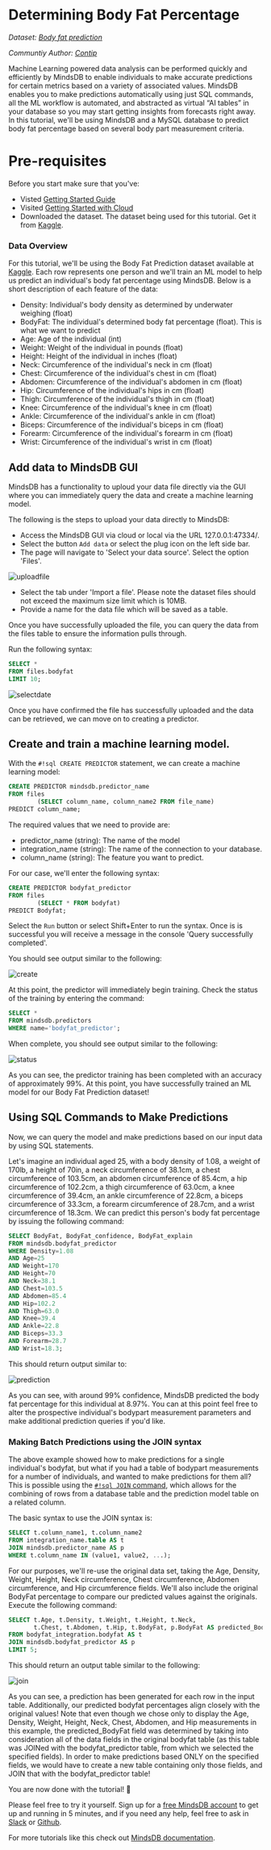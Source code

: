 # Determining Body Fat Percentage

*Dataset: [Body fat prediction](https://www.kaggle.com/fedesoriano/body-fat-prediction-dataset)*

*Communtiy Author: [Contip](https://github.com/contip)*

Machine Learning powered data analysis can be performed quickly and efficiently by MindsDB to enable individuals to make accurate predictions for certain metrics based on a variety of associated values. MindsDB enables you to make predictions automatically using just SQL commands, all the ML workflow is automated, and abstracted as virtual “AI tables” in your database so you may start getting insights from forecasts right away. In this tutorial, we'll be using MindsDB and a MySQL database to predict body fat percentage based on several body part measurement criteria.

# Pre-requisites
Before you start make sure that you've:

- Visted [Getting Started Guide](/info)
- Visited [Getting Started with Cloud](/setup/cloud)
- Downloaded the dataset. The dataset being used for this tutorial. Get it from [Kaggle](https://www.kaggle.com/fedesoriano/body-fat-prediction-dataset).

### Data Overview

For this tutorial, we'll be using the Body Fat Prediction dataset available at [Kaggle](https://www.kaggle.com/fedesoriano/body-fat-prediction-dataset).  Each row represents one person and we'll train an ML model to help us predict an individual's body fat percentage using MindsDB.  Below is a short description of each feature of the data:

- Density: Individual's body density as determined by underwater weighing (float)
- BodyFat: The individual's determined body fat percentage (float).  This is what we want to predict
- Age: Age of the individual (int)
- Weight: Weight of the individual in pounds (float)
- Height: Height of the individual in inches (float)
- Neck: Circumference of the individual's neck in cm (float)
- Chest: Circumference of the individual's chest in cm (float)
- Abdomen: Circumference of the individual's abdomen in cm (float)
- Hip: Circumference of the individual's hips in cm (float)
- Thigh: Circumference of the individual's thigh in cm (float)
- Knee: Circumference of the individual's knee in cm (float)
- Ankle: Circumference of the individual's ankle in cm (float)
- Biceps: Circumference of the individual's biceps in cm (float)
- Forearm: Circumference of the individual's forearm in cm (float)
- Wrist: Circumference of the individual's wrist in cm (float)

## Add data to MindsDB GUI

MindsDB has a functionality to uploud your data file directly via the GUI where you can immediately query the data and create a machine learning model.

The following is the steps to upload your data directly to MindsDB:

- Access the MindsDB GUI via cloud or local via the URL 127.0.0.1:47334/.
- Select the button `Add data` or select the plug icon on the left side bar.
- The page will navigate to 'Select your data source'. Select the option 'Files'.

![uploadfile](/assets/sql/tutorials/bodyfat/upload_file.png)


- Select the tab under 'Import a file'. Please note the dataset files should not exceed the maximum size limit which is 10MB.
- Provide a name for the data file which will be saved as a table.

Once you have successfully uploaded the file, you can query the data from the files table to ensure the information pulls through.

Run the following syntax:

```sql
SELECT *
FROM files.bodyfat
LIMIT 10;
```

![selectdate](/assets/sql/tutorials/bodyfat/selectdata.png)

Once you have confirmed the file has successfully uploaded and the data can be retrieved, we can move on to creating a predictor.

## Create and train a machine learning model.

With the `#!sql CREATE PREDICTOR` statement, we can create a machine learning model:

```sql
CREATE PREDICTOR mindsdb.predictor_name
FROM files 
        (SELECT column_name, column_name2 FROM file_name)
PREDICT column_name;
```

The required values that we need to provide are:
​
- predictor_name (string): The name of the model
- integration_name (string): The name of the connection to your database.
- column_name (string): The feature you want to predict.

For our case, we'll enter the following syntax:

```sql
CREATE PREDICTOR bodyfat_predictor
FROM files
        (SELECT * FROM bodyfat)
PREDICT Bodyfat;
```

Select the `Run` button or select Shift+Enter to run the syntax. Once is is successful you will receive a message in the console 'Query successfully completed'.

You should see output similar to the following:


![create](/assets/sql/tutorials/bodyfat/create.png)

At this point, the predictor will immediately begin training.  Check the status of the training by entering the command:

```sql
SELECT *
FROM mindsdb.predictors
WHERE name='bodyfat_predictor';
```

When complete, you should see output similar to the following:

![status](/assets/sql/tutorials/bodyfat/status.png)

As you can see, the predictor training has been completed with an accuracy of approximately 99%.  At this point, you have successfully trained an ML model for our Body Fat Prediction dataset!

## Using SQL Commands to Make Predictions

Now, we can query the model and make predictions based on our input data by using SQL statements.  

Let's imagine an individual aged 25, with a body density of 1.08, a weight of 170lb, a height of 70in, a neck circumference of 38.1cm, a chest circumference of 103.5cm, an abdomen circumference of 85.4cm, a hip circumference of 102.2cm, a thigh circumference of 63.0cm, a knee circumference of 39.4cm, an ankle circumference of 22.8cm, a biceps circumference of 33.3cm, a forearm circumference of 28.7cm, and a wrist circumference of 18.3cm.  We can predict this person's body fat percentage by issuing the following command:

```sql
SELECT BodyFat, BodyFat_confidence, BodyFat_explain 
FROM mindsdb.bodyfat_predictor 
WHERE Density=1.08
AND Age=25
AND Weight=170
AND Height=70
AND Neck=38.1
AND Chest=103.5
AND Abdomen=85.4
AND Hip=102.2
AND Thigh=63.0
AND Knee=39.4
AND Ankle=22.8
AND Biceps=33.3
AND Forearm=28.7
AND Wrist=18.3;
```

This should return output similar to:

![prediction](/assets/sql/tutorials/bodyfat/prediction.png)

As you can see, with around 99% confidence, MindsDB predicted the body fat percentage for this individual at 8.97%.  You can at this point feel free to alter the prospective individual's bodypart measurement parameters and make additional prediction queries if you'd like.  

### Making Batch Predictions using the JOIN syntax

The above example showed how to make predictions for a single individual's bodyfat, but what if you had a table of bodypart measurements for a number of individuals, and wanted to make predictions for them all?  This is possible using the [`#!sql JOIN` command](https://docs.mindsdb.com/sql/api/join/), which allows for the combining of rows from a database table and the prediction model table on a related column.  

The basic syntax to use the JOIN syntax is:

```sql
SELECT t.column_name1, t.column_name2
FROM integration_name.table AS t 
JOIN mindsdb.predictor_name AS p
WHERE t.column_name IN (value1, value2, ...);
```

For our purposes, we'll re-use the original data set, taking the Age, Density, Weight, Height, Neck circumference, Chest circumference, Abdomen circumference, and Hip circumference fields.  We'll also include the original BodyFat percentage to compare our predicted values against the originals.  Execute the following command:

```sql
SELECT t.Age, t.Density, t.Weight, t.Height, t.Neck,
       t.Chest, t.Abdomen, t.Hip, t.BodyFat, p.BodyFat AS predicted_BodyFat
FROM bodyfat_integration.bodyfat AS t
JOIN mindsdb.bodyfat_predictor AS p
LIMIT 5;
```

This should return an output table similar to the following:

![join](/assets/sql/tutorials/bodyfat/join.png)

As you can see, a prediction has been generated for each row in the input table.  Additionally, our predicted bodyfat percentages align closely with the original values!  Note that even though we chose only to display the Age, Density, Weight, Height, Neck, Chest, Abdomen, and Hip measurements in this example, the predicted_BodyFat field was determined by taking into consideration all of the data fields in the original bodyfat table (as this table was JOINed with the bodyfat_predictor table, from which we selected the specified fields).  In order to make predictions based ONLY on the specified fields, we would have to create a new table containing only those fields, and JOIN that with the bodyfat_predictor table!

You are now done with the tutorial! 🎉

Please feel free to try it yourself. Sign up for a [free MindsDB account](https://cloud.mindsdb.com) to get up and running in 5 minutes, and if you need any help, feel free to ask in [Slack](https://join.slack.com/t/mindsdbcommunity/shared_invite/zt-o8mrmx3l-5ai~5H66s6wlxFfBMVI6wQ) or [Github](https://github.com/mindsdb/mindsdb/discussions).

For more tutorials like this check out [MindsDB documentation](https://docs.mindsdb.com/).
